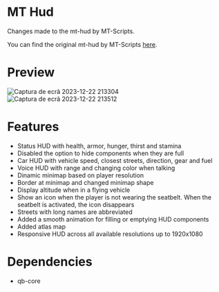 # MT Hud
Changes made to the mt-hud by MT-Scripts.

You can find the original mt-hud by MT-Scripts [here](https://github.com/MT-Scripts/mt-hud).

# Preview
![Captura de ecrã 2023-12-22 213304](https://i.imgur.com/hkvcJEU.png)
![Captura de ecrã 2023-12-22 213512](https://i.imgur.com/f0sczRN.png)

# Features
- Status HUD with health, armor, hunger, thirst and stamina
- Disabled the option to hide components when they are full
- Car HUD with vehicle speed, closest streets, direction, gear and fuel
- Voice HUD with range and changing color when talking
- Dinamic minimap based on player resolution
- Border at minimap and changed minimap shape
- Display altitude when in a flying vehicle
- Show an icon when the player is not wearing the seatbelt. When the seatbelt is activated, the icon disappears
- Streets with long names are abbreviated
- Added a smooth animation for filling or emptying HUD components
- Added atlas map
- Responsive HUD across all available resolutions up to 1920x1080

# Dependencies
- qb-core

